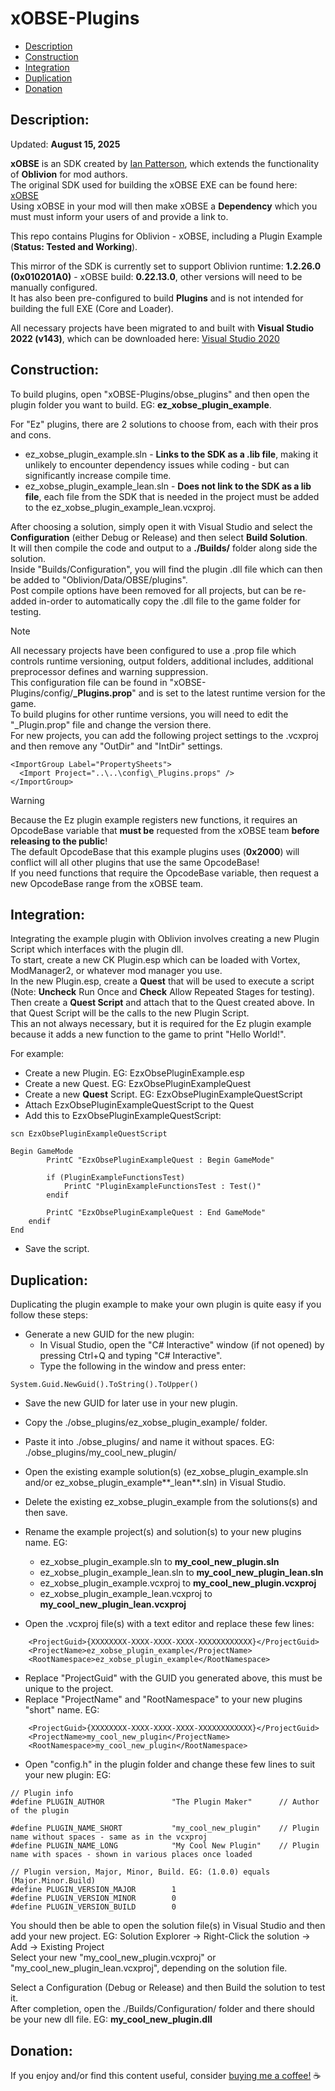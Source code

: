 # xOBSE-Plugins  
  
 * [Description](#description)  
 * [Construction](#construction)  
 * [Integration](#integration)  
 * [Duplication](#duplication)  
 * [Donation](#donation)  
  
## Description:  
  
Updated: **August 15, 2025**  
  
**xOBSE** is an SDK created by [Ian Patterson](https://github.com/ianpatt), which extends the functionality of **Oblivion** for mod authors.  
The original SDK used for building the xOBSE EXE can be found here: [xOBSE](https://www.nexusmods.com/oblivion/mods/37952)   
Using xOBSE in your mod will then make xOBSE a **Dependency** which you must must inform your users of and provide a link to.  
  
This repo contains Plugins for Oblivion - xOBSE, including a Plugin Example (**Status: Tested and Working**).  
  
This mirror of the SDK is currently set to support Oblivion runtime: **1.2.26.0 (0x010201A0)** - xOBSE build: **0.22.13.0**, other versions will need to be manually configured.  
It has also been pre-configured to build **Plugins** and is not intended for building the full EXE (Core and Loader).  
  
All necessary projects have been migrated to and built with **Visual Studio 2022 (v143)**, which can be downloaded here: [Visual Studio 2020](https://visualstudio.microsoft.com/downloads/)   


## Construction:  
  
To build plugins, open "xOBSE-Plugins/obse_plugins" and then open the plugin folder you want to build. EG: **ez_xobse_plugin_example**.  
  
For "Ez" plugins, there are 2 solutions to choose from, each with their pros and cons.  
  * ez_xobse_plugin_example.sln - **Links to the SDK as a .lib file**, making it unlikely to encounter dependency issues while coding - but can significantly increase compile time.
  * ez_xobse_plugin_example_lean.sln - **Does not link to the SDK as a lib file**, each file from the SDK that is needed in the project must be added to the ez_xobse_plugin_example_lean.vcxproj.  
  
After choosing a solution, simply open it with Visual Studio and select the **Configuration** (either Debug or Release) and then select **Build Solution**.  
It will then compile the code and output to a **./Builds/** folder along side the solution.  
Inside "Builds/Configuration", you will find the plugin .dll file which can then be added to "Oblivion/Data/OBSE/plugins".  
Post compile options have been removed for all projects, but can be re-added in-order to automatically copy the .dll file to the game folder for testing.  
  
> [!NOTE]  
> All necessary projects have been configured to use a .prop file which controls runtime versioning, output folders, additional includes, additional preprocessor defines and warning suppression.  
> This configuration file can be found in "xOBSE-Plugins/config/**_Plugins.prop**" and is set to the latest runtime version for the game.  
> To build plugins for other runtime versions, you will need to edit the "_Plugin.prop" file and change the version there.  
> For new projects, you can add the following project settings to the .vcxproj and then remove any "OutDir" and "IntDir" settings.  
```
<ImportGroup Label="PropertySheets">  
  <Import Project="..\..\config\_Plugins.props" />  
</ImportGroup>  
```
  
> [!WARNING]
> Because the Ez plugin example registers new functions, it requires an OpcodeBase variable that **must be** requested from the xOBSE team **before releasing to the public**!  
> The default OpcodeBase that this example plugins uses (**0x2000**) will conflict will all other plugins that use the same OpcodeBase!  
> If you need functions that require the OpcodeBase variable, then request a new OpcodeBase range from the xOBSE team.  

## Integration:  
  
Integrating the example plugin with Oblivion involves creating a new Plugin Script which interfaces with the plugin dll.  
To start, create a new CK Plugin.esp which can be loaded with Vortex, ModManager2, or whatever mod manager you use.  
In the new Plugin.esp, create a **Quest** that will be used to execute a script (Note: **Uncheck** Run Once and **Check** Allow Repeated Stages for testing).  
Then create a **Quest Script** and attach that to the Quest created above. In that Quest Script will be the calls to the new Plugin Script.  
This an not always necessary, but it is required for the Ez plugin example because it adds a new function to the game to print "Hello World!".  
  
For example:  

 * Create a new Plugin. EG: EzxObsePluginExample.esp  
 * Create a new Quest. EG: EzxObsePluginExampleQuest  
 * Create a new **Quest** Script. EG: EzxObsePluginExampleQuestScript  
 * Attach EzxObsePluginExampleQuestScript to the Quest  
 * Add this to EzxObsePluginExampleQuestScript:  
```
scn EzxObsePluginExampleQuestScript  
  
Begin GameMode  
		PrintC "EzxObsePluginExampleQuest : Begin GameMode"  
  
		if (PluginExampleFunctionsTest)  
			PrintC "PluginExampleFunctionsTest : Test()"  
		endif  
  
		PrintC "EzxObsePluginExampleQuest : End GameMode"  
    endif  
End  
```
 * Save the script.

## Duplication:  
  
Duplicating the plugin example to make your own plugin is quite easy if you follow these steps:  
 * Generate a new GUID for the new plugin:  
   * In Visual Studio, open the "C# Interactive" window (if not opened) by pressing Ctrl+Q and typing "C# Interactive".  
   * Type the following in the window and press enter:  
```
System.Guid.NewGuid().ToString().ToUpper()  
```
  
 * Save the new GUID for later use in your new plugin.  
 * Copy the ./obse_plugins/ez_xobse_plugin_example/ folder.  
 * Paste it into ./obse_plugins/ and name it without spaces. EG: ./obse_plugins/my_cool_new_plugin/  
 * Open the existing example solution(s) (ez_xobse_plugin_example.sln and/or ez_xobse_plugin_example**_lean**.sln) in Visual Studio.  
 * Delete the existing ez_xobse_plugin_example from the solutions(s) and then save.  
 * Rename the example project(s) and solution(s) to your new plugins name. EG:  
   * ez_xobse_plugin_example.sln to **my_cool_new_plugin.sln**  
   * ez_xobse_plugin_example_lean.sln to **my_cool_new_plugin_lean.sln**  
   * ez_xobse_plugin_example.vcxproj to **my_cool_new_plugin.vcxproj**  
   * ez_xobse_plugin_example_lean.vcxproj to **my_cool_new_plugin_lean.vcxproj**  
  
 * Open the .vcxproj file(s) with a text editor and replace these few lines:  
```
    <ProjectGuid>{XXXXXXXX-XXXX-XXXX-XXXX-XXXXXXXXXXXX}</ProjectGuid>  
    <ProjectName>ez_xobse_plugin_example</ProjectName>  
    <RootNamespace>ez_xobse_plugin_example</RootNamespace>  
```
 * Replace "ProjectGuid" with the GUID you generated above, this must be unique to the project.  
 * Replace "ProjectName" and "RootNamespace" to your new plugins "short" name. EG:  
```
    <ProjectGuid>{XXXXXXXX-XXXX-XXXX-XXXX-XXXXXXXXXXXX}</ProjectGuid>  
    <ProjectName>my_cool_new_plugin</ProjectName>  
    <RootNamespace>my_cool_new_plugin</RootNamespace>  
```
  
 * Open "config.h" in the plugin folder and change these few lines to suit your new plugin: EG:  
```
// Plugin info  
#define PLUGIN_AUTHOR				"The Plugin Maker"		// Author of the plugin  
  
#define PLUGIN_NAME_SHORT			"my_cool_new_plugin"	// Plugin name without spaces - same as in the vcxproj  
#define PLUGIN_NAME_LONG			"My Cool New Plugin"	// Plugin name with spaces - shown in various places once loaded  
  
// Plugin version, Major, Minor, Build. EG: (1.0.0) equals (Major.Minor.Build)  
#define PLUGIN_VERSION_MAJOR		1  
#define PLUGIN_VERSION_MINOR		0  
#define PLUGIN_VERSION_BUILD		0  
```
  
You should then be able to open the solution file(s) in Visual Studio and then add your new project. EG: Solution Explorer -> Right-Click the solution -> Add -> Existing Project  
Select your new "my_cool_new_plugin.vcxproj" or "my_cool_new_plugin_lean.vcxproj", depending on the solution file.  
  
Select a Configuration (Debug or Release) and then Build the solution to test it.  
After completion, open the ./Builds/Configuration/ folder and there should be your new dll file. EG: **my_cool_new_plugin.dll**  
  
## Donation:  
  
If you enjoy and/or find this content useful, consider [buying me a coffee!](https://www.paypal.com/donate/?hosted_button_id=757K44LRCMVRW) :coffee:  
  



